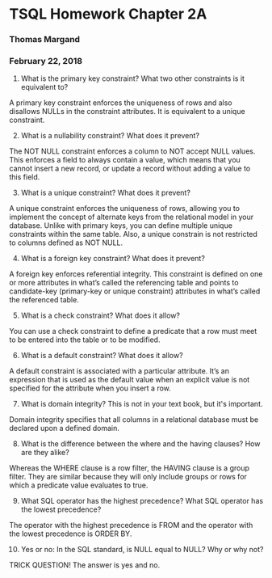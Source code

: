 # TSQL Homework Chapter 2A
### Thomas Margand
### February 22, 2018


1. What is the primary key constraint? What two other constraints is it equivalent to?

A primary key constraint enforces the uniqueness of rows and also disallows NULLs in the constraint attributes.
It is equivalent to a unique constraint.

2. What is a nullability constraint? What does it prevent? 	

The NOT NULL constraint enforces a column to NOT accept NULL values. This enforces a field to always contain a value,
which means that you cannot insert a new record, or update a record without adding a value to this field.

3. What is a unique constraint? What does it prevent?

A unique constraint enforces the uniqueness of rows, allowing you to implement the concept of alternate keys from the
relational model in your database. Unlike with primary keys, you can define multiple unique constraints within the same
table.  Also, a unique constrain is not restricted to columns defined as NOT NULL.

4. What is a foreign key constraint? What does it prevent?

A foreign key enforces referential integrity. This constraint is defined on one or more attributes in what’s called the
referencing table and points to candidate-key (primary-key or unique constraint) attributes in what’s called the referenced table.

5. What is a check constraint? What does it allow?

You can use a check constraint to define a predicate that a row must meet to be entered into the table or to be modified.

6. What is a default constraint? What does it allow?

A default constraint is associated with a particular attribute. It’s an expression that is used as the default value when an explicit value is not specified for the attribute when you insert a row.

7. What is domain integrity? This is not in your text book, but it's important.

Domain integrity specifies that all columns in a relational database must be declared upon a defined domain.

8. What is the difference between the where and the having clauses? How are they alike? 	

Whereas the WHERE clause is a row filter, the HAVING clause is a group filter.  They are similar because they will only
include groups or rows for which a predicate value evaluates to true.

9. What SQL operator has the highest precedence? What SQL operator has the lowest precedence?

The operator with the highest precedence is FROM and the operator with the lowest precedence is ORDER BY.

10. Yes or no: In the SQL standard, is NULL equal to NULL? Why or why not?

TRICK QUESTION! The answer is yes and no.
